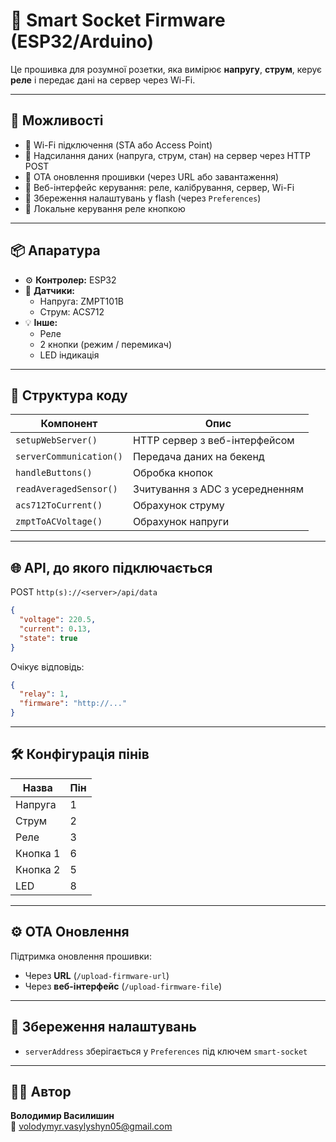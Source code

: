 # 🔌 Smart Socket Firmware (ESP32/Arduino)

Це прошивка для розумної розетки, яка вимірює **напругу**, **струм**, керує **реле** і передає дані на сервер через Wi-Fi.

---

## 🚀 Можливості

- 📶 Wi-Fi підключення (STA або Access Point)
- 📡 Надсилання даних (напруга, струм, стан) на сервер через HTTP POST
- 🔄 OTA оновлення прошивки (через URL або завантаження)
- 📲 Веб-інтерфейс керування: реле, калібрування, сервер, Wi-Fi
- 📘 Збереження налаштувань у flash (через `Preferences`)
- 🔌 Локальне керування реле кнопкою

---

## 📦 Апаратура

- ⚙️ **Контролер:** ESP32
- 🔋 **Датчики:**
  - Напруга: ZMPT101B
  - Струм: ACS712
- 💡 **Інше:**
  - Реле
  - 2 кнопки (режим / перемикач)
  - LED індикація

---

## 📁 Структура коду

| Компонент         | Опис |
|-------------------|------|
| `setupWebServer()` | HTTP сервер з веб-інтерфейсом |
| `serverCommunication()` | Передача даних на бекенд |
| `handleButtons()` | Обробка кнопок |
| `readAveragedSensor()` | Зчитування з ADC з усередненням |
| `acs712ToCurrent()` | Обрахунок струму |
| `zmptToACVoltage()` | Обрахунок напруги |

---

## 🌐 API, до якого підключається

POST `http(s)://<server>/api/data`  
```json
{
  "voltage": 220.5,
  "current": 0.13,
  "state": true
}
```

Очікує відповідь:
```json
{
  "relay": 1,
  "firmware": "http://..."
}
```

---

## 🛠 Конфігурація пінів

| Назва        | Пін |
|--------------|-----|
| Напруга      | 1   |
| Струм        | 2   |
| Реле         | 3   |
| Кнопка 1     | 6   |
| Кнопка 2     | 5   |
| LED          | 8   |

---

## ⚙️ OTA Оновлення

Підтримка оновлення прошивки:
- Через **URL** (`/upload-firmware-url`)
- Через **веб-інтерфейс** (`/upload-firmware-file`)

---

## 🔐 Збереження налаштувань

- `serverAddress` зберігається у `Preferences` під ключем `smart-socket`

---


## 👨‍💻 Автор

**Володимир Василишин**  
📧 volodymyr.vasylyshyn05@gmail.com
